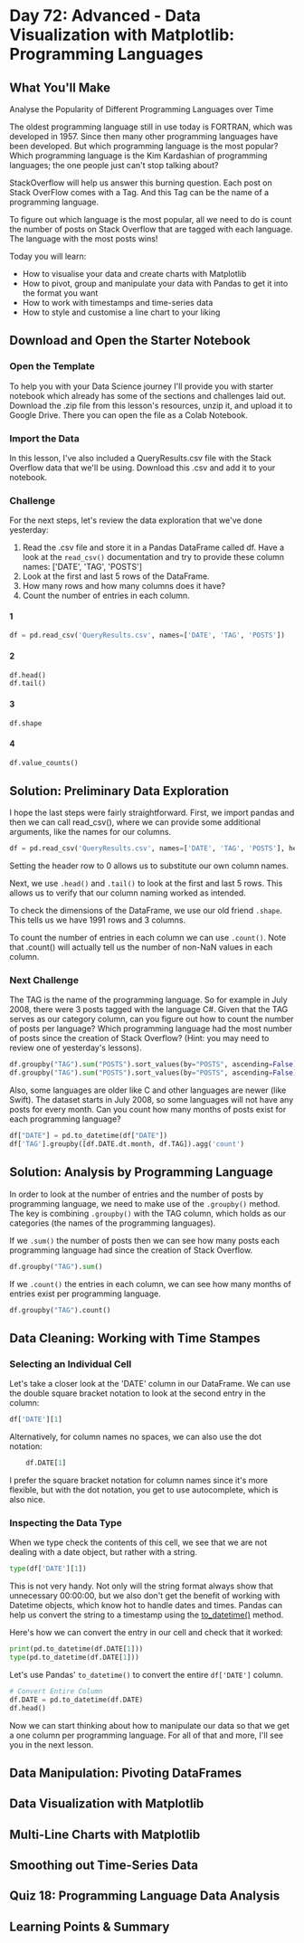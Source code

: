 # Day 72: Advanced - Data Visualization with Matplotlib: Programming Languages

## What You'll Make
Analyse the Popularity of Different Programming Languages over Time

The oldest programming language still in use today is FORTRAN, which was developed in 1957. Since then many other programming languages have been developed. But which programming language is the most popular? Which programming language is the Kim Kardashian of programming languages; the one people just can't stop talking about? 

StackOverflow will help us answer this burning question. Each post on Stack OverFlow comes with a Tag. And this Tag can be the name of a programming language. 

To figure out which language is the most popular, all we need to do is count the number of posts on Stack Overflow that are tagged with each language. The language with the most posts wins!

Today you will learn:

- How to visualise your data and create charts with Matplotlib
- How to pivot, group and manipulate your data with Pandas to get it into the format you want
- How to work with timestamps and time-series data
- How to style and customise a line chart to your liking


## Download and Open the Starter Notebook

### Open the Template
To help you with your Data Science journey I'll provide you with starter notebook which already has some of the sections and challenges laid out. Download the .zip file from this lesson's resources, unzip it, and upload it to Google Drive. There you can open the file as a Colab Notebook.

### Import the Data
In this lesson, I've also included a QueryResults.csv file with the Stack Overflow data that we'll be using. Download this .csv and add it to your notebook. 

### Challenge
For the next steps, let's review the data exploration that we've done yesterday:

1. Read the .csv file and store it in a Pandas DataFrame called df. Have a look at the `read_csv()` documentation and try to provide these column names: ['DATE', 'TAG', 'POSTS']
2. Look at the first and last 5 rows of the DataFrame.
3. How many rows and how many columns does it have?
4. Count the number of entries in each column.

#### 1
```py
df = pd.read_csv('QueryResults.csv', names=['DATE', 'TAG', 'POSTS'])
```

#### 2
```py
df.head()
df.tail()
```

#### 3
```py
df.shape
```

#### 4
```py
df.value_counts()
```


## Solution: Preliminary Data Exploration
I hope the last steps were fairly straightforward. First, we import pandas and then we can call read_csv(), where we can provide some additional arguments, like the names for our columns.

```py
df = pd.read_csv('QueryResults.csv', names=['DATE', 'TAG', 'POSTS'], header=0)
```

Setting the header row to 0 allows us to substitute our own column names. 

Next, we use `.head()` and `.tail()` to look at the first and last 5 rows. This allows us to verify that our column naming worked as intended.

To check the dimensions of the DataFrame, we use our old friend `.shape`. This tells us we have 1991 rows and 3 columns. 

To count the number of entries in each column we can use `.count()`. Note that .count() will actually tell us the number of non-NaN values in each column. 

### Next Challenge
The TAG is the name of the programming language. So for example in July 2008, there were 3 posts tagged with the language C#. Given that the TAG serves as our category column, can you figure out how to count the number of posts per language? Which programming language had the most number of posts since the creation of Stack Overflow? (Hint: you may need to review one of yesterday's lessons).

```py
df.groupby("TAG").sum("POSTS").sort_values(by="POSTS", ascending=False).head()
df.groupby("TAG").sum("POSTS").sort_values(by="POSTS", ascending=False).idxmax()
```

Also, some languages are older like C and other languages are newer (like Swift). The dataset starts in July 2008, so some languages will not have any posts for every month. Can you count how many months of posts exist for each programming language? 

```py
df["DATE"] = pd.to_datetime(df["DATE"])
df['TAG'].groupby([df.DATE.dt.month, df.TAG]).agg('count')
```

## Solution: Analysis by Programming Language
In order to look at the number of entries and the number of posts by programming language, we need to make use of the `.groupby()` method. The key is combining `.groupby()` with the TAG column, which holds as our categories (the names of the programming languages).

If we `.sum()` the number of posts then we can see how many posts each programming language had since the creation of Stack Overflow. 

```py
df.groupby("TAG").sum()
```

If we `.count()` the entries in each column, we can see how many months of entries exist per programming language. 

```py
df.groupby("TAG").count()
```

## Data Cleaning: Working with Time Stampes

### Selecting an Individual Cell
Let's take a closer look at the 'DATE' column in our DataFrame. We can use the double square bracket notation to look at the second entry in the column:

```py
df['DATE'][1]
```

Alternatively, for column names no spaces, we can also use the dot notation:

```py
    df.DATE[1]
```

I prefer the square bracket notation for column names since it's more flexible, but with the dot notation, you get to use autocomplete, which is also nice.

### Inspecting the Data Type
When we type check the contents of this cell, we see that we are not dealing with a date object, but rather with a string.

```py
type(df['DATE'][1])
```

This is not very handy. Not only will the string format always show that unnecessary 00:00:00, but we also don't get the benefit of working with Datetime objects, which know hot to handle dates and times. Pandas can help us convert the string to a timestamp using the [to_datetime()](https://pandas.pydata.org/pandas-docs/stable/reference/api/pandas.to_datetime.html) method.

Here's how we can convert the entry in our cell and check that it worked:

```py
print(pd.to_datetime(df.DATE[1]))
type(pd.to_datetime(df.DATE[1]))
```

Let's use Pandas' `to_datetime()` to convert the entire `df['DATE']` column.

```py
# Convert Entire Column
df.DATE = pd.to_datetime(df.DATE)
df.head()
```

Now we can start thinking about how to manipulate our data so that we get a one column per programming language. For all of that and more, I'll see you in the next lesson.

## Data Manipulation: Pivoting DataFrames

## Data Visualization with Matplotlib

## Multi-Line Charts with Matplotlib

## Smoothing out Time-Series Data

## Quiz 18: Programming Language Data Analysis

## Learning Points & Summary